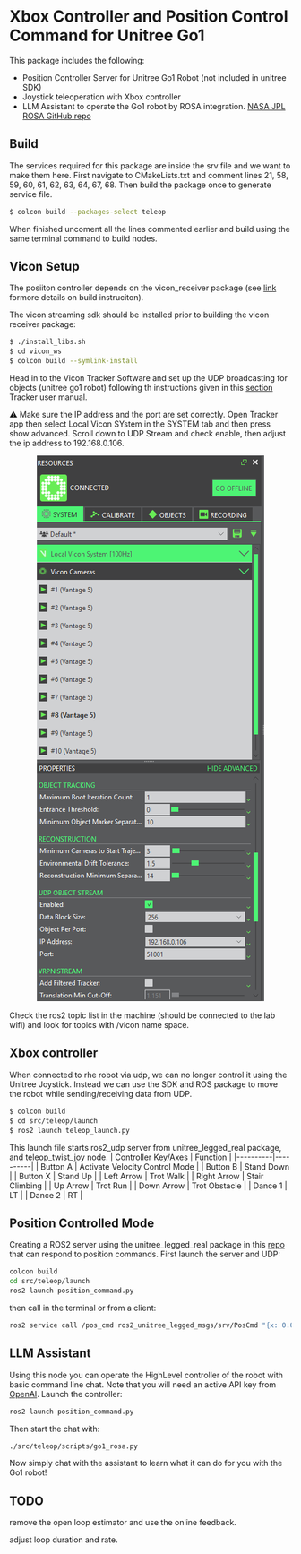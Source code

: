 
# Xbox Controller and Position Control Command for Unitree Go1

This package includes the following:
- Position Controller Server for Unitree Go1 Robot (not included in unitree SDK)
- Joystick teleoperation with Xbox controller
- LLM Assistant to operate the Go1 robot by ROSA integration. [NASA JPL ROSA GitHub repo](https://github.com/nasa-jpl/ROSA)


## Build
The services required for this package are inside the srv file and we want to make them here. First navigate to CMakeLists.txt and comment lines 21, 58, 59, 60, 61, 62, 63, 64, 67, 68. Then build the package once to generate service file.
``` bash
$ colcon build --packages-select teleop
```
When finished uncoment all the lines commented earlier and build using the same terminal command to build nodes.

## Vicon Setup
The posiiton controller depends on the vicon_receiver package (see [link](https://github.com/OPT4SMART/ros2-vicon-receiver) formore details on build instruciton). 

The vicon streaming sdk should be installed prior to building the vicon receiver package:
```bash
$ ./install_libs.sh
$ cd vicon_ws
$ colcon build --symlink-install
```
Head in to the Vicon Tracker Software and set up the UDP broadcasting for objects (unitree go1 robot) following th instructions given in this [section](https://help.vicon.com/download/attachments/13930079/Vicon%20Tracker%20User%20Guide.pdf#page=38.18) Tracker user manual. 

⚠️ Make sure the IP address and the port are set correctly. Open Tracker app then select Local Vicon SYstem in the SYSTEM tab and then press show advanced. Scroll down to UDP Stream and check enable, then adjust the ip address to 192.168.0.106.
<p align="center">
    <img src="tracker_ss.png" alt="Vicon Setup">
</p>

Check the ros2 topic list in the machine (should be connected to the lab wifi) and look for topics with /vicon name space.
## Xbox controller

When connected to rhe robot via udp, we can no longer control it using the Unitree Joystick. Instead we can use the SDK and ROS package to move the robot while sending/receiving data from UDP.

``` bash
$ colcon build
$ cd src/teleop/launch
$ ros2 launch teleop_launch.py 
```

This launch file starts ros2_udp server from unitree_legged_real package, and teleop_twist_joy node.
| Controller Key/Axes | Function |
|----------|----------|
| Button A    | Activate Velocity Control Mode    |
| Button B    | Stand Down    |
| Button X    | Stand Up    |
| Left Arrow    | Trot Walk    |
| Right Arrow    | Stair Climbing    |
| Up Arrow    | Trot Run    |
| Down Arrow    | Trot Obstacle    |
| Dance 1    | LT    |
| Dance 2    | RT    |

## Position Controlled Mode

Creating a ROS2 server using the unitree_legged_real package in this [repo](https://github.com/unitreerobotics/unitree_ros2_to_real) that can respond to position commands.
First launch the server and UDP:

```bash
colcon build
cd src/teleop/launch
ros2 launch position_command.py 
```

then call in the terminal or from a client:

``` bash
ros2 service call /pos_cmd ros2_unitree_legged_msgs/srv/PosCmd "{x: 0.0, y: 0.0, phi: 0.0}"
```
## LLM Assistant
Using this node you can operate the HighLevel controller of the robot with basic command line chat. Note that you will need an active API key from [OpenAI](https://platform.openai.com/account/api-keys). Launch the controller:
```bash
ros2 launch position_command.py 
```
Then start the chat with:
```bash
./src/teleop/scripts/go1_rosa.py
```
Now simply chat with the assistant to learn what it can do for you with the Go1 robot!

## TODO

remove the open loop estimator and use the online feedback.

adjust loop duration and rate.
